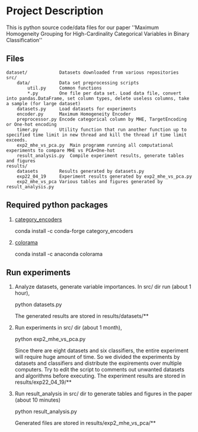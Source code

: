 # Project Description

This is python source code/data files for our paper ''Maximum Homogeneity Grouping for High-Cardinality Categorical Variables in Binary Classification'' 

## Files
    dataset/            Datasets downloaded from various repositories
    src/
        data/           Data set preprocessing scripts
    	    util.py		Common functions
    	    *.py		One file per data set. Load data file, convert into pandas.DataFrame, set column types, delete useless columns, take a sample (for large dataset)
        datasets.py     Load datasets for experiments
        encoder.py      Maximum Homogeneity Encoder
        preprocessor.py	Encode categorical column by MHE, TargetEncoding or One-hot encoding
        timer.py		Utility function that run another function up to specified time limit in new thread and kill the thread if time limit exceeds.
        exp2_mhe_vs_pca.py	Main programm running all computational experiments to compare MHE vs PCA+One-hot
        result_analysis.py  Compile experiment results, generate tables and figures
    results/
        datasets        Results generated by datasets.py
        exp22_04_19     Experiment results generated by exp2_mhe_vs_pca.py
        exp2_mhe_vs_pca Various tables and figures generated by result_analysis.py

## Required python packages

1. [category_encoders](https://contrib.scikit-learn.org/category_encoders/) 

    conda install -c conda-forge category_encoders
	
2. [colorama](https://pypi.org/project/colorama/)

    conda install -c anaconda colorama


## Run experiments

1. Analyze datasets, generate variable importances. In src/ dir run (about 1 hour),

    python datasets.py
    
   The generated results are stored in results/datasets/**

2. Run experiments in src/ dir (about 1 month),

    python exp2_mhe_vs_pca.py
    
   Since there are eight datasets and six classifiers, the entire experiment will require huge amount of time. So we divided the experiments by datasets and classifiers and distribute the expirements over multiple computers. Try to edit the script to comments out unwanted datasets and algorithms before executing. The experiment results are stored in results/exp22_04_19/**

3. Run result_analysis in src/ dir to generate tables and figures in the paper (about 10 minutes)

    python result_analysis.py
    
   Generated files are stored in results/exp2_mhe_vs_pca/**

